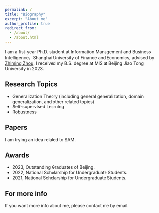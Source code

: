 ```yaml
---
permalink: /
title: "Biography"
excerpt: "About me"
author_profile: true
redirect_from: 
  - /about/
  - /about.html
---
```


I am a fist-year Ph.D. student at Information Management and Business Intelligence，Shanghai University of Finance and Economics, advised by [Zhiming Zhou](https://zhimingzhou.github.io/). I received my B.S. degree at MIS at Beijing Jiao Tong University in 2023.

Research Topics
------
- Generalization Theory (including general generalization, domain generalization, and other related topics)
- Self-supervised Learning
- Robustness

Papers
------
I am trying an idea related to SAM.

Awards
------
- 2023, Outstanding Graduates of Beijing.
- 2022, National Scholarship for Undergraduate Students.
- 2021, National Scholarship for Undergraduate Students.

For more info
------
If you want more info about me, please contact me by email. 
